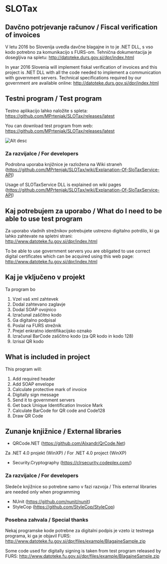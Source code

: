 # SLOTax

## Davčno potrjevanje računov /  Fiscal verification of invoices 

V letu 2016 bo Slovenija uvedla davčne blagajne in to je .NET DLL, s vso kodo potrebno za komunikacijo s FURS-om.
Tehnična dokumentacija je dosegljiva na spletu: http://datoteke.durs.gov.si/dpr/index.html 

In year 2016 Slovenia will implement fiskal verification of invoices and this project is .NET DLL with all the code needed 
to implement a communication with government servers. Technical specifications required by our government are available 
online: http://datoteke.durs.gov.si/dpr/index.html

## Testni program / Test program

Testno aplikacijo lahko naložite s spleta: https://github.com/MPrtenjak/SLOTax/releases/latest

You can download test program from web: https://github.com/MPrtenjak/SLOTax/releases/latest

![Alt desc](https://raw.githubusercontent.com/MPrtenjak/SLOTax/master/git_resources/screen1.gif)

### Za razvijalce / For developers

Podrobna uporaba knjižnice je razložena na Wiki straneh (https://github.com/MPrtenjak/SLOTax/wiki/Explanation-Of-SloTaxService-API)

Usage of SLOTaxService DLL is explained on wiki pages
(https://github.com/MPrtenjak/SLOTax/wiki/Explanation-Of-SloTaxService-API)

## Kaj potrebujem za uporabo / What do I need to be able to use test program

Za uporabo vladnih strežnikov potrebujete ustrezno digitalno potrdilo, ki ga lahko zahtevate na spletni strani: http://www.datoteke.fu.gov.si/dpr/index.html

To be able to use government servers you are obligated to use correct digital certificates which can be acquired using this web page: http://www.datoteke.fu.gov.si/dpr/index.html

## Kaj je vključeno v projekt

Ta program bo

1. Vzel vaš xml zahtevek
1. Dodal zahtevano zaglavje
1. Dodal SOAP ovojnico
1. Izračunal zaščitno kodo
1. Ga digitalno podpisal
1. Poslal na FURS strežnik
1. Prejel enkratno identifikacijsko oznako 
1. Izračunal BarCode zaščitno kodo (za QR kodo in kodo 128)
1. Izrisal QR kodo

## What is included in project

This program will:

1. Add required header
1. Add SOAP envelope
1. Calculate protective mark of invoice
1. Digitally sign message
1. Send it to government servers
1. Get back Unique Identification Invoice Mark
1. Calculate BarCode for QR code and Code128
1. Draw QR Code

## Zunanje knjižnice / External libraries

* QRCode.NET (https://github.com/Alxandr/QrCode.Net)

Za .NET 4.0 projekt (WinXP) / For .NET 4.0 project (WinXP)
* Security.Cryptography (https://clrsecurity.codeplex.com/)

### Za razvijalce / For developers

Sledeče knjižnice so potrebne samo v fazi razvoja / This external libraries are needed only when programming

* NUnit (https://github.com/nunit/nunit)
* StyleCop (https://github.com/StyleCop/StyleCop)

### Posebna zahvala / Special thanks

Nekaj programske kode potrebne za digitalni podpis je vzeto iz testnega programa, ki ga je objavil FURS: http://www.datoteke.fu.gov.si/dpr/files/example/BlagajneSample.zip

Some code used for digitally signing is taken from test program released by FURS: http://www.datoteke.fu.gov.si/dpr/files/example/BlagajneSample.zip

